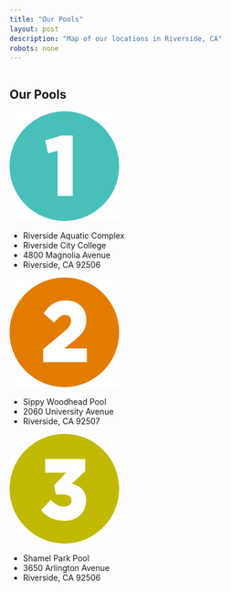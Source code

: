 ```yaml
---
title: "Our Pools"
layout: post
description: "Map of our locations in Riverside, CA"
robots: none
---
```


<div id="location" class="row" data-equalizer>
  <div class="small-12 large-6 column">
    <div class="row">
      <div id="our-pools" class="small-4 column" data-equalizer-watch>
        <h2 class="no-display">Our Pools</h2>
      </div>
      <div id="map-legend" class="small-8 column" data-equalizer-watch>
          <div class="row">
            <div class="small-3 column">
              <img src="./wp-content/themes/inlandsplash--reverie-child--rnf/img/vector/map-bullet-1.svg" alt="1" pagespeed_url_hash="2825669076" onload="pagespeed.CriticalImages.checkImageForCriticality(this);"/>
            </div>
            <div class="small-9 column">
              <ul id="map-legend-1" class="no-bullet">
                <li>Riverside Aquatic Complex</li>
                <li>Riverside City College</li>
                <li class="street-address">4800 Magnolia Avenue</li>
                <li><span class="locality">Riverside</span>, <span class="state">CA</span> <span class="zip">92506</span></li>
              </ul>
            </div>
          </div>
          <div class="row">
            <div class="small-3 column">
              <img src="./wp-content/themes/inlandsplash--reverie-child--rnf/img/vector/map-bullet-2.svg" alt="2" pagespeed_url_hash="3120168997" onload="pagespeed.CriticalImages.checkImageForCriticality(this);"/>
            </div>
            <div class="small-9 column">
              <ul id="map-legend-2" class="no-bullet">
                <li>Sippy Woodhead Pool</li>
                <li class="street-address">2060 University Avenue</li>
                <li><span class="locality">Riverside</span>, <span class="state">CA</span> <span class="zip">92507</span></li>
              </ul>
            </div>
          </div>
          <div class="row">
            <div class="small-3 column">
              <img src="./wp-content/themes/inlandsplash--reverie-child--rnf/img/vector/map-bullet-3.svg" alt="3" pagespeed_url_hash="3414668918" onload="pagespeed.CriticalImages.checkImageForCriticality(this);"/>
            </div>
            <div class="small-9 column">
              <ul id="map-legend-3" class="no-bullet">
                <li>Shamel Park Pool</li>
                <li class="street-address">3650 Arlington Avenue</li>
                <li><span class="locality">Riverside</span>, <span class="state">CA</span> <span class="zip">92506</span></li>
              </ul>
            </div>
          </div>
      </div>
    </div>
  </div>
